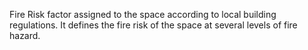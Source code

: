 ﻿Fire Risk factor assigned to the space according to local building regulations. It defines the fire risk of the space at several levels of fire hazard.
